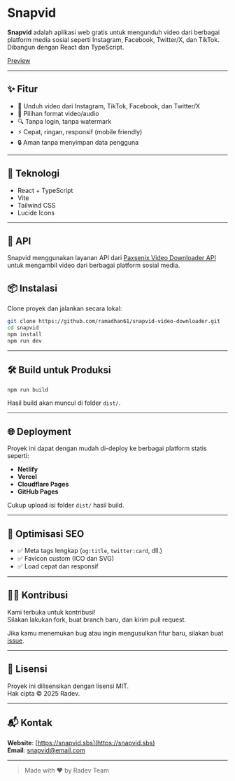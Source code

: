 # Snapvid

**Snapvid** adalah aplikasi web gratis untuk mengunduh video dari berbagai platform media sosial seperti Instagram, Facebook, Twitter/X, dan TikTok. Dibangun dengan React dan TypeScript.

[Preview](https://snapvidai.vercel.app/)<!-- Ganti dengan preview asli jika ada -->

---

## ✨ Fitur

- 🚀 Unduh video dari Instagram, TikTok, Facebook, dan Twitter/X
- 💾 Pilihan format video/audio
- 🔍 Tanpa login, tanpa watermark
- ⚡ Cepat, ringan, responsif (mobile friendly)
- 🔒 Aman tanpa menyimpan data pengguna

---

## 🔧 Teknologi

- React + TypeScript
- Vite
- Tailwind CSS
- Lucide Icons

---
## 🔌 API

Snapvid menggunakan layanan API dari [Paxsenix Video Downloader API](https://api.paxsenix.biz.id/docs) untuk mengambil video dari berbagai platform sosial media.

## 📦 Instalasi

Clone proyek dan jalankan secara lokal:

```bash
git clone https://github.com/ramadhan61/snapvid-video-downloader.git
cd snapvid
npm install
npm run dev
```

---

## 🛠️ Build untuk Produksi

```bash
npm run build
```

Hasil build akan muncul di folder `dist/`.

---

## 🌐 Deployment

Proyek ini dapat dengan mudah di-deploy ke berbagai platform statis seperti:

- **Netlify**
- **Vercel**
- **Cloudflare Pages**
- **GitHub Pages**

Cukup upload isi folder `dist/` hasil build.

---

## 📄 Optimisasi SEO

- ✅ Meta tags lengkap (`og:title`, `twitter:card`, dll.)
- ✅ Favicon custom (ICO dan SVG)
- ✅ Load cepat dan responsif

---

## 🧑‍💻 Kontribusi

Kami terbuka untuk kontribusi!  
Silakan lakukan fork, buat branch baru, dan kirim pull request.

Jika kamu menemukan bug atau ingin mengusulkan fitur baru, silakan buat [issue](https://github.com/username/snapvid/issues).

---

## 📜 Lisensi

Proyek ini dilisensikan dengan lisensi MIT.  
Hak cipta © 2025 Radev.

---

## 📬 Kontak

**Website**: [https://snapvid.sbs](https://snapvid.sbs)  
**Email**: [snapvid@email.com](mailto:companyradev@gmail.com)

---

> Made with ❤️ by Radev Team
